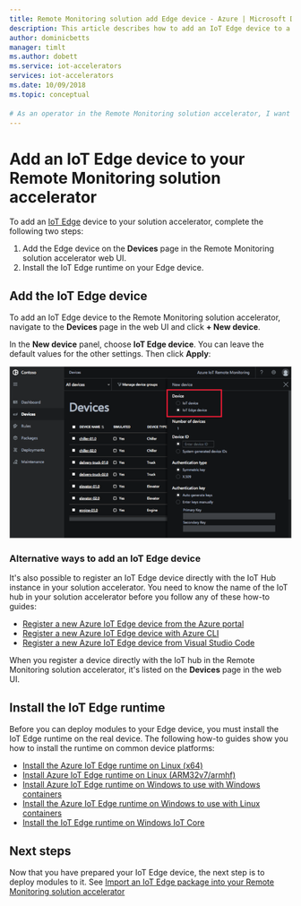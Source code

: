 ```yaml
---
title: Remote Monitoring solution add Edge device - Azure | Microsoft Docs 
description: This article describes how to add an IoT Edge device to a Remote Monitoring solution accelerator
author: dominicbetts
manager: timlt
ms.author: dobett
ms.service: iot-accelerators
services: iot-accelerators
ms.date: 10/09/2018
ms.topic: conceptual

# As an operator in the Remote Monitoring solution accelerator, I want add an IoT Edge deice to the solution so that I can receive telemetry from the device
---
```


# Add an IoT Edge device to your Remote Monitoring solution accelerator

To add an [IoT Edge](../iot-edge/about-iot-edge.md) device to your solution accelerator, complete the following two steps:

1. Add the Edge device on the **Devices** page in the Remote Monitoring solution accelerator web UI.
1. Install the IoT Edge runtime on your Edge device.

## Add the IoT Edge device

To add an IoT Edge device to the Remote Monitoring solution accelerator, navigate to the **Devices** page in the web UI and click **+ New device**.

In the **New device** panel, choose **IoT Edge device**. You can leave the default values for the other settings. Then click **Apply**:

![Add IoT Edge device](media/iot-accelerators-remote-monitoring-add-edge-device/addedgedevice.png)

### Alternative ways to add an IoT Edge device

It's also possible to register an IoT Edge device directly with the IoT Hub instance in your solution accelerator. You need to know the name of the IoT hub in your solution accelerator before you follow any of these how-to guides:

- [Register a new Azure IoT Edge device from the Azure portal](../iot-edge/how-to-register-device-portal.md)
- [Register a new Azure IoT Edge device with Azure CLI](../iot-edge/how-to-register-device-cli.md)
- [Register a new Azure IoT Edge device from Visual Studio Code](../iot-edge/how-to-register-device-vscode.md)

When you register a device directly with the IoT hub in the Remote Monitoring solution accelerator, it's listed on the **Devices** page in the web UI.

## Install the IoT Edge runtime

Before you can deploy modules to your Edge device, you must install the IoT Edge runtime on the real device. The following how-to guides show you how to install the runtime on common device platforms:

- [Install the Azure IoT Edge runtime on Linux (x64)](../iot-edge/how-to-install-iot-edge-linux.md)
- [Install Azure IoT Edge runtime on Linux (ARM32v7/armhf)](../iot-edge/how-to-install-iot-edge-linux-arm.md)
- [Install Azure IoT Edge runtime on Windows to use with Windows containers](../iot-edge/how-to-install-iot-edge-windows-with-windows.md)
- [Install the Azure IoT Edge runtime on Windows to use with Linux containers](../iot-edge/how-to-install-iot-edge-windows-with-linux.md)
- [Install the IoT Edge runtime on Windows IoT Core](../iot-edge/how-to-install-iot-core.md)

## Next steps

Now that you have prepared your IoT Edge device, the next step is to deploy modules to it. See [Import an IoT Edge package into your Remote Monitoring solution accelerator](iot-accelerators-remote-monitoring-import-edge-package.md)
